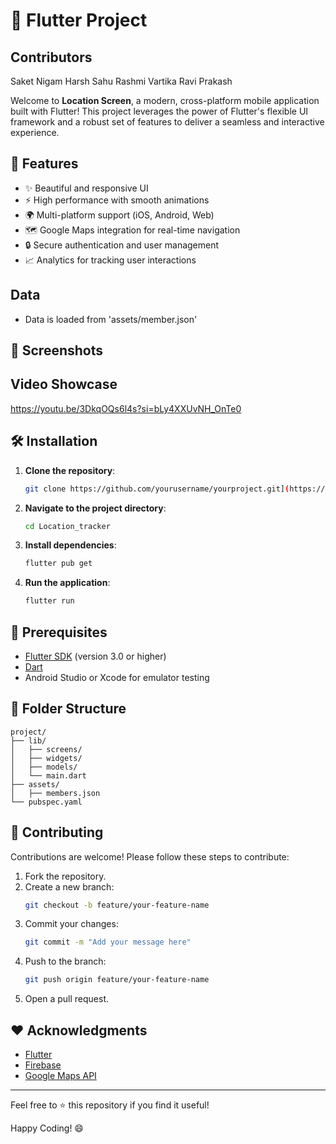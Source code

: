 # 🚀 Flutter Project 

## Contributors
Saket Nigam
Harsh Sahu
Rashmi Vartika
Ravi Prakash

Welcome to **Location Screen**, a modern, cross-platform mobile application built with Flutter! This project leverages the power of Flutter's flexible UI framework and a robust set of features to deliver a seamless and interactive experience.

## 🌟 Features

- ✨ Beautiful and responsive UI
- ⚡ High performance with smooth animations
- 🌍 Multi-platform support (iOS, Android, Web)
- 🗺️ Google Maps integration for real-time navigation
- 🔒 Secure authentication and user management
- 📈 Analytics for tracking user interactions

## Data 
- Data is loaded from 'assets/member.json'

## 📱 Screenshots

## Video Showcase
 https://youtu.be/3DkqOQs6l4s?si=bLy4XXUvNH_OnTe0

## 🛠️ Installation

1. **Clone the repository**:
   ```bash
   git clone https://github.com/yourusername/yourproject.git](https://github.com/Saket045/Location_tracker.git
   ```

2. **Navigate to the project directory**:
   ```bash
   cd Location_tracker
   ```

3. **Install dependencies**:
   ```bash
   flutter pub get
   ```

4. **Run the application**:
   ```bash
   flutter run
   ```

## 🚦 Prerequisites

- [Flutter SDK](https://docs.flutter.dev/get-started/install) (version 3.0 or higher)
- [Dart](https://dart.dev/get-dart)
- Android Studio or Xcode for emulator testing

## 📂 Folder Structure

```
project/
├── lib/
│   ├── screens/
│   ├── widgets/
│   ├── models/
│   └── main.dart
├── assets/
│   ├── members.json
└── pubspec.yaml
```

## 🤝 Contributing

Contributions are welcome! Please follow these steps to contribute:

1. Fork the repository.
2. Create a new branch:
   ```bash
   git checkout -b feature/your-feature-name
   ```
3. Commit your changes:
   ```bash
   git commit -m "Add your message here"
   ```
4. Push to the branch:
   ```bash
   git push origin feature/your-feature-name
   ```
5. Open a pull request.

## ❤️ Acknowledgments

- [Flutter](https://flutter.dev/)
- [Firebase](https://firebase.google.com/)
- [Google Maps API](https://developers.google.com/maps/documentation)

---

Feel free to ⭐ this repository if you find it useful!

Happy Coding! 😄
